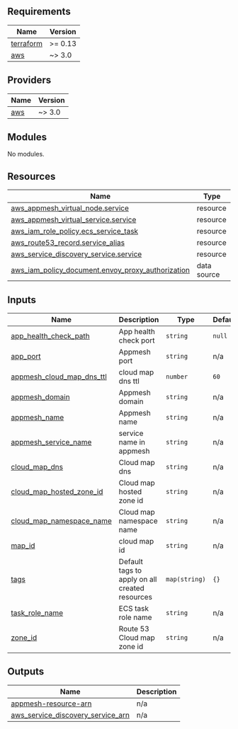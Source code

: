<!-- markdownlint-disable -->
## Requirements

| Name | Version |
|------|---------|
| <a name="requirement_terraform"></a> [terraform](#requirement\_terraform) | >= 0.13 |
| <a name="requirement_aws"></a> [aws](#requirement\_aws) | ~> 3.0 |

## Providers

| Name | Version |
|------|---------|
| <a name="provider_aws"></a> [aws](#provider\_aws) | ~> 3.0 |

## Modules

No modules.

## Resources

| Name | Type |
|------|------|
| [aws_appmesh_virtual_node.service](https://registry.terraform.io/providers/hashicorp/aws/latest/docs/resources/appmesh_virtual_node) | resource |
| [aws_appmesh_virtual_service.service](https://registry.terraform.io/providers/hashicorp/aws/latest/docs/resources/appmesh_virtual_service) | resource |
| [aws_iam_role_policy.ecs_service_task](https://registry.terraform.io/providers/hashicorp/aws/latest/docs/resources/iam_role_policy) | resource |
| [aws_route53_record.service_alias](https://registry.terraform.io/providers/hashicorp/aws/latest/docs/resources/route53_record) | resource |
| [aws_service_discovery_service.service](https://registry.terraform.io/providers/hashicorp/aws/latest/docs/resources/service_discovery_service) | resource |
| [aws_iam_policy_document.envoy_proxy_authorization](https://registry.terraform.io/providers/hashicorp/aws/latest/docs/data-sources/iam_policy_document) | data source |

## Inputs

| Name | Description | Type | Default | Required |
|------|-------------|------|---------|:--------:|
| <a name="input_app_health_check_path"></a> [app\_health\_check\_path](#input\_app\_health\_check\_path) | App health check port | `string` | `null` | no |
| <a name="input_app_port"></a> [app\_port](#input\_app\_port) | Appmesh port | `string` | n/a | yes |
| <a name="input_appmesh_cloud_map_dns_ttl"></a> [appmesh\_cloud\_map\_dns\_ttl](#input\_appmesh\_cloud\_map\_dns\_ttl) | cloud map dns ttl | `number` | `60` | no |
| <a name="input_appmesh_domain"></a> [appmesh\_domain](#input\_appmesh\_domain) | Appmesh domain | `string` | n/a | yes |
| <a name="input_appmesh_name"></a> [appmesh\_name](#input\_appmesh\_name) | Appmesh name | `string` | n/a | yes |
| <a name="input_appmesh_service_name"></a> [appmesh\_service\_name](#input\_appmesh\_service\_name) | service name in appmesh | `string` | n/a | yes |
| <a name="input_cloud_map_dns"></a> [cloud\_map\_dns](#input\_cloud\_map\_dns) | Cloud map dns | `string` | n/a | yes |
| <a name="input_cloud_map_hosted_zone_id"></a> [cloud\_map\_hosted\_zone\_id](#input\_cloud\_map\_hosted\_zone\_id) | Cloud map hosted zone id | `string` | n/a | yes |
| <a name="input_cloud_map_namespace_name"></a> [cloud\_map\_namespace\_name](#input\_cloud\_map\_namespace\_name) | Cloud map namespace name | `string` | n/a | yes |
| <a name="input_map_id"></a> [map\_id](#input\_map\_id) | cloud map id | `string` | n/a | yes |
| <a name="input_tags"></a> [tags](#input\_tags) | Default tags to apply on all created resources | `map(string)` | `{}` | no |
| <a name="input_task_role_name"></a> [task\_role\_name](#input\_task\_role\_name) | ECS task role name | `string` | n/a | yes |
| <a name="input_zone_id"></a> [zone\_id](#input\_zone\_id) | Route 53 Cloud map zone id | `string` | n/a | yes |

## Outputs

| Name | Description |
|------|-------------|
| <a name="output_appmesh-resource-arn"></a> [appmesh-resource-arn](#output\_appmesh-resource-arn) | n/a |
| <a name="output_aws_service_discovery_service_arn"></a> [aws\_service\_discovery\_service\_arn](#output\_aws\_service\_discovery\_service\_arn) | n/a |
<!-- markdownlint-restore -->
